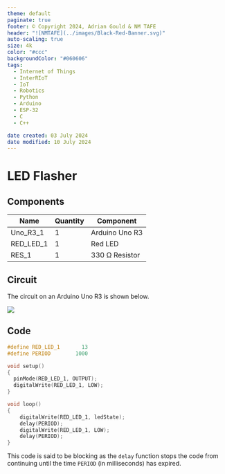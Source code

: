 ```yaml
---
theme: default
paginate: true
footer: © Copyright 2024, Adrian Gould & NM TAFE
header: "![NMTAFE](../images/Black-Red-Banner.svg)"
auto-scaling: true
size: 4k
color: "#ccc"
backgroundColor: "#060606"
tags: 
  - Internet of Things
  - InterRIoT
  - IoT
  - Robotics
  - Python
  - Arduino
  - ESP-32
  - C
  - C++

date created: 03 July 2024
date modified: 10 July 2024
---
```


# LED Flasher

## Components
| Name       | Quantity | Component      |
| ---------- | -------- | -------------- |
| Uno_R3_1   | 1        | Arduino Uno R3 |
| RED_LED_1  | 1        | Red LED        |
| RES_1      | 1        | 330 Ω Resistor |


## Circuit

The circuit on an Arduino Uno R3 is shown below.

![](CleanShot%202024-07-29%20at%2020.35.18@2x.png)

## Code

```cpp
#define RED_LED_1		13
#define PERIOD		  1000

void setup()
{
  pinMode(RED_LED_1, OUTPUT);
  digitalWrite(RED_LED_1, LOW);
}

void loop()
{
    digitalWrite(RED_LED_1, ledState);
    delay(PERIOD);
    digitalWrite(RED_LED_1, LOW); 
    delay(PERIOD);
}
```

This code is said to be blocking as the `delay` function stops the code from continuing until the time `PERIOD` (in milliseconds) has expired.

